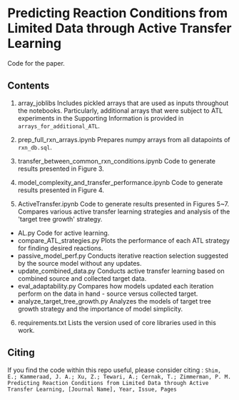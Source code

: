 # Predicting Reaction Conditions from Limited Data through Active Transfer Learning
Code for the paper.

## Contents
1. array_joblibs
Includes pickled arrays that are used as inputs throughout the notebooks.
Particularly, additional arrays that were subject to ATL experiments in the Supporting Information is provided
in `arrays_for_additional_ATL`.

2. prep_full_rxn_arrays.ipynb
Prepares numpy arrays from all datapoints of `rxn_db.sql`.

3. transfer_between_common_rxn_conditions.ipynb
Code to generate results presented in Figure 3.

4. model_complexity_and_transfer_performance.ipynb
Code to generate results presented in Figure 4.

5. ActiveTransfer.ipynb
Code to generate results presented in Figures 5~7.
Compares various active transfer learning strategies and analysis of the 'target tree growth' strategy.
* AL.py
Code for active learning. 
* compare_ATL_strategies.py
Plots the performance of each ATL strategy for finding desired reactions.
* passive_model_perf.py
Conducts iterative reaction selection suggested by the source model without any updates.
* update_combined_data.py
Conducts active transfer learning based on combined source and collected target data.
* eval_adaptability.py
Compares how models updated each iteration perform on the data in hand - source versus collected target.
* analyze_target_tree_growth.py
Analyzes the models of target tree growth strategy and the importance of model simplicity.

6. requirements.txt
Lists the version used of core libraries used in this work.

## Citing
If you find the code within this repo useful, please consider citing :
`Shim, E.; Kammeraad, J. A.; Xu, Z.; Tewari, A.; Cernak, T.; Zimmerman, P. M. Predicting Reaction Conditions from Limited Data through Active Transfer Learning, [Journal Name], Year, Issue, Pages`